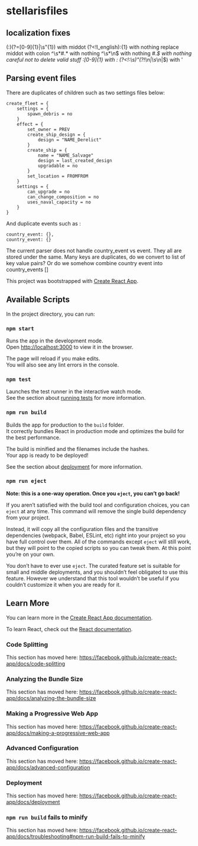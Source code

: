 # stellarisfiles

## localization fixes

(:)(?=[0-9]{1}|\s"{1}) with middot
(?<!l_english):{1} with nothing
replace middot with colon
^\s*#.* with nothing
^\s*\n$ with nothing
#.*$ with nothing careful not to delete valid stuff
:[0-9]{1} with :
(?<!:\s)"(?!\n|\s*\n|$) with '


## Parsing event files

There are duplicates of children such as two settings files below:

    create_fleet = {
        settings = {
            spawn_debris = no
        }
        effect = {
            set_owner = PREV
            create_ship_design = {
                design = "NAME_Derelict"
            }
            create_ship = {
                name = "NAME_Salvage"
                design = last_created_design
                upgradable = no
            }
            set_location = FROMFROM
        }
        settings = {
            can_upgrade = no
            can_change_composition = no
            uses_naval_capacity = no
        }
    }

And duplicate events such as :
  
    country_event: {},
    country_event: {}

The current parser does not handle country_event vs event. They all are stored under the same.
Many keys are duplicates, do we convert to list of key value pairs?
Or do we somehow combine country event into country_events []

This project was bootstrapped with [Create React App](https://github.com/facebook/create-react-app).

## Available Scripts

In the project directory, you can run:

### `npm start`

Runs the app in the development mode.<br />
Open [http://localhost:3000](http://localhost:3000) to view it in the browser.

The page will reload if you make edits.<br />
You will also see any lint errors in the console.

### `npm test`

Launches the test runner in the interactive watch mode.<br />
See the section about [running tests](https://facebook.github.io/create-react-app/docs/running-tests) for more information.

### `npm run build`

Builds the app for production to the `build` folder.<br />
It correctly bundles React in production mode and optimizes the build for the best performance.

The build is minified and the filenames include the hashes.<br />
Your app is ready to be deployed!

See the section about [deployment](https://facebook.github.io/create-react-app/docs/deployment) for more information.

### `npm run eject`

**Note: this is a one-way operation. Once you `eject`, you can’t go back!**

If you aren’t satisfied with the build tool and configuration choices, you can `eject` at any time. This command will remove the single build dependency from your project.

Instead, it will copy all the configuration files and the transitive dependencies (webpack, Babel, ESLint, etc) right into your project so you have full control over them. All of the commands except `eject` will still work, but they will point to the copied scripts so you can tweak them. At this point you’re on your own.

You don’t have to ever use `eject`. The curated feature set is suitable for small and middle deployments, and you shouldn’t feel obligated to use this feature. However we understand that this tool wouldn’t be useful if you couldn’t customize it when you are ready for it.

## Learn More

You can learn more in the [Create React App documentation](https://facebook.github.io/create-react-app/docs/getting-started).

To learn React, check out the [React documentation](https://reactjs.org/).

### Code Splitting

This section has moved here: https://facebook.github.io/create-react-app/docs/code-splitting

### Analyzing the Bundle Size

This section has moved here: https://facebook.github.io/create-react-app/docs/analyzing-the-bundle-size

### Making a Progressive Web App

This section has moved here: https://facebook.github.io/create-react-app/docs/making-a-progressive-web-app

### Advanced Configuration

This section has moved here: https://facebook.github.io/create-react-app/docs/advanced-configuration

### Deployment

This section has moved here: https://facebook.github.io/create-react-app/docs/deployment

### `npm run build` fails to minify

This section has moved here: https://facebook.github.io/create-react-app/docs/troubleshooting#npm-run-build-fails-to-minify
